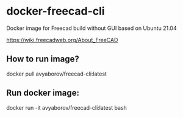 # docker-freecad-cli
Docker image for Freecad build without GUI based on Ubuntu 21.04

https://wiki.freecadweb.org/About_FreeCAD

## How to run image?

docker pull avyaborov/freecad-cli:latest

## Run docker image:

docker run -it avyaborov/freecad-cli:latest bash
